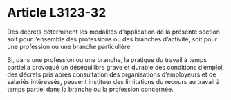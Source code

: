 # Article L3123-32

Des décrets déterminent les modalités d’application de la présente section soit pour l’ensemble des professions ou des branches d’activité, soit pour une profession ou une branche particulière.

Si, dans une profession ou une branche, la pratique du travail à temps partiel a provoqué un déséquilibre grave et durable des conditions d’emploi, des décrets pris après consultation des organisations d’employeurs et de salariés intéressés, peuvent instituer des limitations du recours au travail à temps partiel dans la branche ou la profession concernée.
